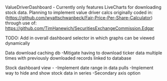 ValueDriverDashboard - Currently only features LiveCharts for downloading stock data.
Planning to implement value driver calcs originally coded in: (https://github.com/wyattschwanbeck/Fair-Price-Per-Share-Calculator)
through use of: https://github.com/TimHanewich/SecuritiesExchangeCommission.Edgar


TODO: 
Add in overall dashboard selector in which graphs can be viewed dynamically

Data download caching db
  -Mitigate having to download ticker data multiple times with previously downloaded records linked to database

Stock dashboard view -
  -Implement date range in data pulls
  -Implement way to hide and show stock data in series
  -Secondary axis option


